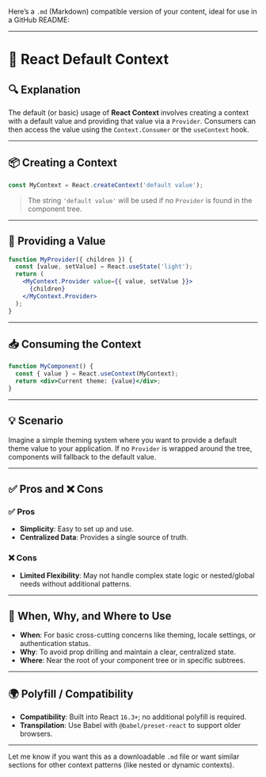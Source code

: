 Here’s a `.md` (Markdown) compatible version of your content, ideal for use in a GitHub README:

---

# 🧠 React Default Context

## 🔍 Explanation

The default (or basic) usage of **React Context** involves creating a context with a default value and providing that value via a `Provider`. Consumers can then access the value using the `Context.Consumer` or the `useContext` hook.

---

## 📦 Creating a Context

```jsx
const MyContext = React.createContext('default value');
```

> The string `'default value'` will be used if no `Provider` is found in the component tree.

---

## 🎁 Providing a Value

```jsx
function MyProvider({ children }) {
  const [value, setValue] = React.useState('light');
  return (
    <MyContext.Provider value={{ value, setValue }}>
      {children}
    </MyContext.Provider>
  );
}
```

---

## 📥 Consuming the Context

```jsx
function MyComponent() {
  const { value } = React.useContext(MyContext);
  return <div>Current theme: {value}</div>;
}
```

---

## 💡 Scenario

Imagine a simple theming system where you want to provide a default theme value to your application. If no `Provider` is wrapped around the tree, components will fallback to the default value.

---

## ✅ Pros and ❌ Cons

### ✅ Pros

- **Simplicity**: Easy to set up and use.
- **Centralized Data**: Provides a single source of truth.

### ❌ Cons

- **Limited Flexibility**: May not handle complex state logic or nested/global needs without additional patterns.

---

## 📘 When, Why, and Where to Use

- **When**: For basic cross-cutting concerns like theming, locale settings, or authentication status.
- **Why**: To avoid prop drilling and maintain a clear, centralized state.
- **Where**: Near the root of your component tree or in specific subtrees.

---

## 🌍 Polyfill / Compatibility

- **Compatibility**: Built into React `16.3+`; no additional polyfill is required.
- **Transpilation**: Use Babel with `@babel/preset-react` to support older browsers.

---

Let me know if you want this as a downloadable `.md` file or want similar sections for other context patterns (like nested or dynamic contexts).